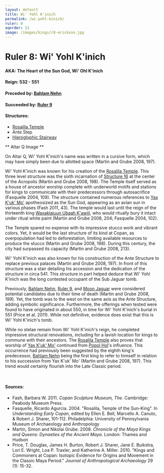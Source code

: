 ```yaml
---
layout: default
title: Wi' Yohl K'inich
permalink: /wi-yohl-kinich/
ruler: 8
aqorder: 11
image: /images/kings/r8-erickson.jpg
---
```


# Ruler 8: Wi' Yohl K'inich

#### <strong>AKA:</strong> The Heart of the Sun God, Wi' Ohl K'inich
#### <strong>Reign:</strong> 532 - 551
#### <strong>Preceded by:</strong> <a href="{{site.baseurl}}/bahlam-nehn">Bahlam Nehn</a>
#### <strong>Succeeded by:</strong> <a href="{{site.baseurl}}/ruler-9">Ruler 9</a>
#### <strong>Structures:</strong>
<ul>
<li><a href="{{site.baseurl}}/structure-16">Rosalila Temple</a></li>
<li>Ante Step</li>
<li><a href="{{site.baseurl}}/hieroglyphic-stairway">Hieroglyphic Stairway</a></li>
</ul>

** Altar Q Image **

On Altar Q, Wi' Yohl K'inich's name was written in a cursive form, which may have simply been due to allotted space (Martin and Grube 2008, 197).  

Wi' Yohl K'inich was known for his creation of the <a href="{{site.baseurl}}/structure-16">Rosalila Temple</a>. This three level structure was the sixth incarnation of <a href="{{site.baseurl}}/structure-16">Structure 16</a> at the center of the Acropolis (Martin and Grube 2008, 198). The Temple itself served as a house of ancestor worship complete with underworld motifs and stations for kings to communicate with their predecessors through autosacrifice (Fasquelle 2004, 109). The structure contained numerous references to <a href="{{site.baseurl}}/yax-kuk-mo">Yax K'uk' Mo'</a> apotheosized as the Sun God, appearing as an avian sun in various phases (Fash 2011, 43). The temple would last until the reign of the thirteenth king <a href="{{site.baseurl}}/waxaklajuun-ubaah-kawiil">Waxaklajuun Ubaah K'awiil</a>, who would ritually bury it intact under ritual white paint (Martin and Grube 2008, 204; Fasquelle 2004, 102).

The Temple spared no expense with its impressive stucco work and vibrant colors. Yet, it would be the last structure of its kind at Copan, as overpopulation had led to deforestation, limiting available resources to produce the stucco (Martin and Grube 2008, 198). During this century, the city had surpassed its capacity (Martin and Grube 2008, 213).

Wi' Yohl K'inich was also known for his construction of the Ante Structure to replace previous palaces (Martin and Grube 2008, 197). In front of this structure was a stair detailing his accession and the dedication of the structure in circa 541. This structure in part helped deduce that Wi' Yohl K'inich was the long contested occupant of the Sub Jaguar tomb.

Previously, <a href="{{site.baseurl}}/bahlam-nehn">Bahlam Nehn</a>, <a href="{{site.baseurl}}/ruler-9">Ruler 9</a>, and <a href="{{site.baseurl}}/moon-jaguar">Moon Jaguar</a> were considered potential candidates due to their time of death (Martin and Grube 2008, 199). Yet, the tomb was to the west on the same axis as the Ante Structure, adding symbolic significance. Furthermore, the offerings when tested were found to have originated in about 550, in time for Wi' Yohl K'inich's burial in 551 (Price et al. 2011). While not definitive, evidence does exist that this is Wi' Yohl K'inich's tomb.

While no stelae remain from Wi' Yohl K'inich's reign, he completed impressive structural renovations, including for a lavish location for kings to commune with their ancestors. The <a href="{{site.baseurl}}/structure-16">Rosalila Temple</a> also proves that worship of <a href="{{site.baseurl}}/yax-kuk-mo">Yax K'uk' Mo'</a> continued from <a href="{{site.baseurl}}/popol-hol">Popol Hol</a>'s influence. This occurrence had previously been suggested by the eighth king's predecessor, <a href="{{site.baseurl}}/bahlam-nehn">Bahlam Nehn</a> being the first king to refer to himself in relation to his succession from Yax K'uk' Mo' (Martin and Grube 2008, 197). This trend would certainly flourish into the Late Classic period.

<br>

#### <strong>Sources:</strong>
<ul>
<li>Fash, Barbara W. 2011. <cite>Copan Sculpture Museum, The</cite>. Cambridge:
    Peabody Museum Press.</li>
<li>Fasquelle, Ricardo Agurcia. 2004. "Rosalila, Temple of the Sun-King". In <cite>Understanding Early Copan</cite>, edited by Ellen E. Bell, Marcello A. Canuto, & Robert J. Sharer, 101-112. Philadelphia: University of Pennsylvania Museum of Archaeology and Anthropology</li>
<li>Martin, Simon and Nikolai Grube. 2008. <cite>Chronicle of the Maya Kings and
    Queens: Dynasties of the Ancient Maya.</cite> London: Thames and Hudson</li>
<li>Price, T. Douglas, James H. Burton, Robert J. Sharer, Jane E. Buikstra, Lori E. Wright, Loa P. Traxler, and Katherine A. Miller. 2010. "Kings and Commoners at Copan: Isotopic Evidence for Origins and Movement in the Classic Maya Period." <cite>Journal of Anthropological Archaeology</cite> 29 (1): 15-32.</li>
</ul>
